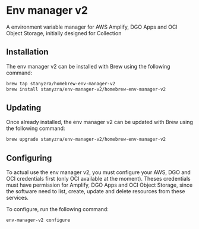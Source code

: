 
# Env manager v2

A environment variable manager for AWS Amplify, DGO Apps and OCI Object Storage, initially designed for Collection

## Installation

The env manager v2 can be installed with Brew using the following command:

```bash
brew tap stanyzra/homebrew-env-manager-v2
brew install stanyzra/env-manager-v2/homebrew-env-manager-v2
```

## Updating

Once already installed, the env manager v2 can be updated with Brew using the following command:

```bash
brew upgrade stanyzra/env-manager-v2/homebrew-env-manager-v2
```

## Configuring

To actual use the env manager v2, you must configure your AWS, DGO and OCI credentials first (only OCI available at the moment). Theses credentials must have permission for Amplify, DGO Apps and OCI Object Storage, since the software need to list, create, update and delete resources from these services.

To configure, run the following command:

```bash
env-manager-v2 configure
```